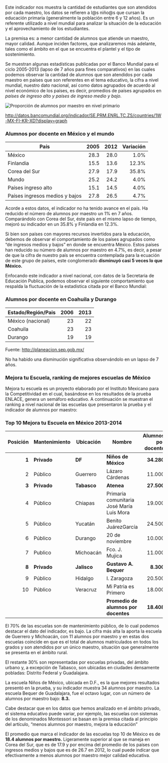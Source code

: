 
Este indicador nos muestra la cantidad de estudiantes que son atendidos por cada maestro, los datos se refieren a l@s niño@s que cursan la educación primaria (generalmente la población entre 6 y 12 años). Es un referente utilizado a nivel mundial para analizar la situación de la educación y el aprovechamiento de los estudiantes.

La premisa es: a menor cantidad de alumnos que atiende un maestro, mayor calidad. Aunque inciden factores, que analizaremos más adelante, tales como el ámbito en el que se encuentra el plantel y el tipo de sostenimiento.

Se muestran algunas estadísticas publicadas por el Banco Mundial para el ciclo 2005-2013 (lapso de 7 años para fines comparativos) en las cuales podemos observar la cantidad de alumnos que son atendidos por cada maestro en países que son referentes en el tema educativo, la cifra a nivel mundial, nuestro dato nacional, así como datos agrupados de acuerdo al nivel económico de los países, es decir, promedios de países agrupados en _países de ingreso alto y países de ingreso medio y bajo._

<img class="img-responsive" src="alumnos-por-docente-parte-1/proporcion-alumnos-maestro-nivel-primario.jpg" alt="Proporción de alumnos por maestro en nivel primario">

http://datos.bancomundial.org/indicador/SE.PRM.ENRL.TC.ZS/countries/1W-MX-FI-KR-XD?display=graph

### Alumnos por docente en México y el mundo

País                           | 2005 | 2012 | Variación
-------------------------------|-----:|-----:|----------:
México                         | 28.3 | 28.0 |      1.0%
Finlandia                      | 15.5 | 13.6 |     12.3%
Corea del Sur                  | 27.9 | 17.9 |     35.8%
Mundo                          | 25.2 | 24.2 |      4.0%
Países ingreso alto            | 15.1 | 14.5 |      4.0%
Países ingresos medios y bajos | 27.8 | 26.5 |      4.7%

Acorde a estos datos, el indicador no ha tenido avance en el país. Ha reducido el número de alumnos por maestro un 1% en 7 años. Comparándolo con Corea del Sur, éste país en el mismo lapso de tiempo, mejoró su indicador en un 35.8% y Finlandia en 12.3%.

Si bien son países con mayores recursos invertidos para la educación, debemos de observar el comportamiento de los países agrupados como “de ingresos medios y bajos” en donde se encuentra México. Estos países han reducido su número de alumnos por maestro en 4.7%, es decir, a pesar de que la cifra de nuestro país se encuentra contemplada para la ecuación de este grupo de países, este conglomerado **disminuyó casi 5 veces lo que México.**

Enfocando este indicador a nivel nacional, con datos de la Secretaria de Educación Publica, podemos observar el siguiente comportamiento que respalda la fluctuación de la estadística citada por el Banco Mundial:

### Alumnos por docente en Coahuila y Durango

Estado/Región/Pais | 2006 | 2013
-------------------|-----:|-----:
México (nacional)  |   23 |   22
Coahuila           |   23 |   23
Durango            |   19 |   19

Fuente: http://planeacion.sep.gob.mx/

No ha habido una disminución significativa observándolo en un lapso de 7 años.

### Mejora tu Escuela, ranking de mejores escuelas de México

Mejora tu escuela es un proyecto elaborado por el Instituto Mexicano para la Competitividad en el cual, basándose en los resultados de la prueba ENLACE, genera un semáforo educativo. A continuación se muestran el ranking a nivel nacional de las escuelas que presentaron la prueba y el indicador de alumnos por maestro:

### Top 10 Mejora tu Escuela en México 2013-2014

Posición   | Mantenimiento | Ubicación   | Nombre                                    |    Alumnos por docente | Ámbito
----------:|---------------|-------------|-------------------------------------------|-----------------------:|-----------
     **1** | **Privado**   | **DF**      | **Niños de México**                       |             **34.280** | **urbano**
       2   | Público       | Guerrero    | Lázaro Cárdenas                           |               11.000   | rural
     **3** | **Privado**   | **Tabasco** | **Atenea**                                |             **27.500** | **urbano**
       4   | Público       | Chiapas     | Primaria comunitaria José María Luis Mora |               19.000   | rural
       5   | Público       | Yucatán     | Benito JuárezGarcía                       |               24.500   | rural
       6   | Público       | Durango     | 20 de noviembre                           |               10.000   | rural
       7   | Publico       | Michoacán   | Fco. J. Mujica                            |               11.000   | rural
     **8** | **Privado**   | **Jalisco** | **Gustavo A. Bequer**                     |              **8.300** | **urbano**
       9   | Público       | Hidalgo     | I. Zaragoza                               |               20.500   | rural
      10   | Público       | Veracruz    | Mi Patria es Primero                      |               18.000   | rural
           |               |             | **Promedio de alumnos por docentes**      |             **18.408** |

El 70% de las escuelas son de mantenimiento público, de lo cual podemos destacar el dato del indicador, es bajo. La cifra más alta la aporta la escuela de Guerrero y Michoacán, con 11 alumnos por maestro y en estas dos escuelas coincide en que es el total de alumnos matriculados en todos los grados y son atendidos por un único maestro, situación que generalmente se presenta en el ámbito rural.

El restante 30% son representadas por escuelas privadas, del ámbito urbano y, a excepción de Tabasco, son ubicadas en ciudades densamente pobladas: Distrito Federal y Guadalajara.

La escuela Niños de México, ubicada en D.F., es la que mejores resultados presentó en la prueba, y su indicador muestra 34 alumnos por maestro. La escuela Bequer de Guadalajara, fue el octavo lugar, con un número de alumnos por maestro bajo: **8.3.**

Cabe destacar que en los datos que hemos analizado en el ámbito privado, el sistema educativo puede variar, por ejemplo, las escuelas con sistemas de los denominados Montessori se basan en la premisa citada al principio del artículo, “menos alumnos por maestro, mejora la educación”

El promedio que marca el indicador de las escuelas top 10 de México es de **18.4 alumnos por maestro.** Ligeramente superior al que se maneja en Corea del Sur, que es de 17.9 y por encima del promedio de los países con ingresos medios y bajos que es de 26.7 en 2012, lo cual puede indicar que efectivamente a menos alumnos por maestro mejor calidad educativa.
